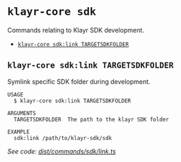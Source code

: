`klayr-core sdk`
================

Commands relating to Klayr SDK development.

* [`klayr-core sdk:link TARGETSDKFOLDER`](#klayr-core-sdklink-targetsdkfolder)

## `klayr-core sdk:link TARGETSDKFOLDER`

Symlink specific SDK folder during development.

```
USAGE
  $ klayr-core sdk:link TARGETSDKFOLDER

ARGUMENTS
  TARGETSDKFOLDER  The path to the klayr SDK folder

EXAMPLE
  sdk:link /path/to/klayr-sdk/sdk
```

_See code: [dist/commands/sdk/link.ts](https://github.com/klayrhq/klayr-core/blob/v4.1.3/dist/commands/sdk/link.ts)_
